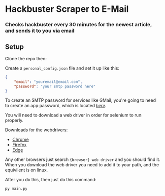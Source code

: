# Hackbuster Scraper to E-Mail
### Checks hackbuster every 30 minutes for the newest article, and sends it to you via email

## Setup

Clone the repo then:

Create a `personal_config.json` file and set it up like this:

```json
{
    "email": "youremail@email.com",
    "password": "your smtp password here"
}
```

To create an SMTP password for services like GMail, you're going to need to create an app password, which is located *[here](https://myaccount.google.com/apppasswords)*.

You will need to download a web driver in order for selenium to run properly.

Downloads for the webdrivers:

- [Chrome](https://sites.google.com/a/chromium.org/chromedriver/downloads)
- [Firefox](https://github.com/mozilla/geckodriver/releases/tag/v0.24.0)
- [Edge](https://developer.microsoft.com/en-us/microsoft-edge/tools/webdriver/#downloads)

Any other browsers just search `{browser} web driver` and you should find it. When you download the web driver you need to add it to your path, and the equivilent is on linux.

After you do this, then just do this command:

`py main.py`

